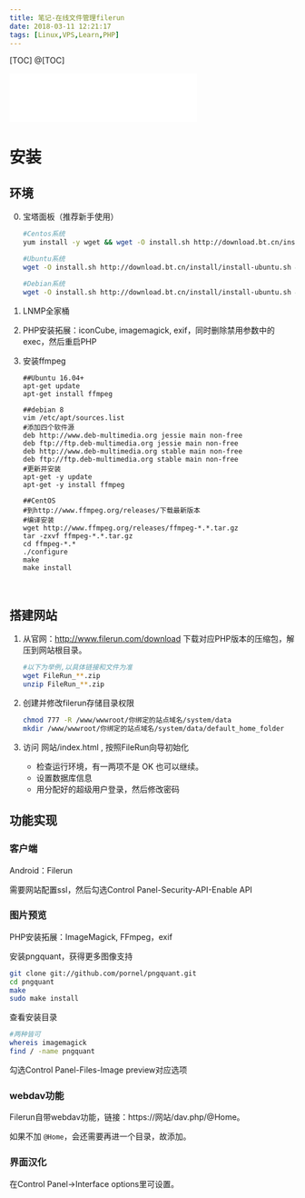 ```yaml
---
title: 笔记-在线文件管理filerun
date: 2018-03-11 12:21:17
tags: [Linux,VPS,Learn,PHP]
---
```


[TOC]
@[TOC]

<iframe frameborder="no" border="0" marginwidth="0" marginheight="0" width=330 height=86 src="//music.163.com/outchain/player?type=2&id=1859313&auto=1&height=66"></iframe>

# 安装

## 环境

0. 宝塔面板（推荐新手使用）

   ```bash
   #Centos系统
   yum install -y wget && wget -O install.sh http://download.bt.cn/install/install.sh && sh install.sh

   #Ubuntu系统
   wget -O install.sh http://download.bt.cn/install/install-ubuntu.sh && sudo bash install.sh

   #Debian系统
   wget -O install.sh http://download.bt.cn/install/install-ubuntu.sh && bash install.sh
   ```


1. LNMP全家桶

2. PHP安装拓展：iconCube, imagemagick, exif，同时删除禁用参数中的 exec，然后重启PHP

3. 安装ffmpeg

   ```
   ##Ubuntu 16.04+
   apt-get update
   apt-get install ffmpeg

   ##debian 8
   vim /etc/apt/sources.list
   #添加四个软件源
   deb http://www.deb-multimedia.org jessie main non-free
   deb ftp://ftp.deb-multimedia.org jessie main non-free
   deb http://www.deb-multimedia.org stable main non-free
   deb ftp://ftp.deb-multimedia.org stable main non-free
   #更新并安装
   apt-get -y update
   apt-get -y install ffmpeg

   ##CentOS
   #到http://www.ffmpeg.org/releases/下载最新版本
   #编译安装
   wget http://www.ffmpeg.org/releases/ffmpeg-*.*.tar.gz
   tar -zxvf ffmpeg-*.*.tar.gz
   cd ffmpeg-*.*
   ./configure
   make
   make install
   ```

   ​

## 搭建网站

1. 从官网：http://www.filerun.com/download 下载对应PHP版本的压缩包，解压到网站根目录。

   ```bash
   #以下为举例,以具体链接和文件为准
   wget FileRun_**.zip
   unzip FileRun_**.zip

   ```

2. 创建并修改filerun存储目录权限

   ```bash
   chmod 777 -R /www/wwwroot/你绑定的站点域名/system/data
   mkdir /www/wwwroot/你绑定的站点域名/system/data/default_home_folder
   ```

3. 访问 网站/index.html , 按照FileRun向导初始化

   - 检查运行环境，有一两项不是 OK 也可以继续。
   - 设置数据库信息
   - 用分配好的超级用户登录，然后修改密码



## 功能实现

###  客户端

Android：Filerun

需要网站配置ssl，然后勾选Control Panel-Security-API-Enable API




### 图片预览

PHP安装拓展：ImageMagick, FFmpeg，exif

安装pngquant，获得更多图像支持

```bash
git clone git://github.com/pornel/pngquant.git
cd pngquant
make
sudo make install
```

查看安装目录

```bash
#两种皆可
whereis imagemagick
find / -name pngquant
```

勾选Control Panel-Files-Image preview对应选项



### webdav功能

Filerun自带webdav功能，链接：https://网站/dav.php/@Home。

如果不加 `@Home`，会还需要再进一个目录，故添加。



### 界面汉化

在Control Panel->Interface options里可设置。

